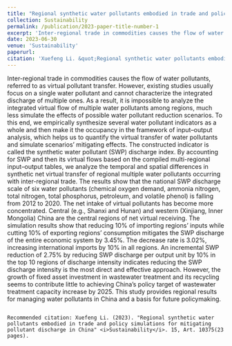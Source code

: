 ```yaml
---
title: "Regional synthetic water pollutants embodied in trade and policy simulations for mitigating pollutant discharge in China"
collection: Sustainability
permalink: /publication/2023-paper-title-number-1
excerpt: 'Inter-regional trade in commodities causes the flow of water pollutants, referred to as virtual pollutant transfer. However, existing studies usually focus on a single water pollutant and cannot characterize the integrated discharge of multiple ones. As a result, it is impossible to analyze the integrated virtual flow of multiple water pollutants among regions, much less simulate the effects of possible water pollutant reduction scenarios. To this end, we empirically synthesize several water pollutant indicators as a whole and then make it the occupancy in the framework of input–output analysis, which helps us to quantify the virtual transfer of water pollutants and simulate scenarios’ mitigating effects. The constructed indicator is called the synthetic water pollutant (SWP) discharge index. By accounting for SWP and then its virtual flows based on the compiled multi-regional input–output tables, we analyze the temporal and spatial differences in synthetic net virtual transfer of regional multiple water pollutants occurring with inter-regional trade. The results show that the national SWP discharge scale of six water pollutants (chemical oxygen demand, ammonia nitrogen, total nitrogen, total phosphorus, petroleum, and volatile phenol) is falling from 2012 to 2020. The net intake of virtual pollutants has become more concentrated. Central (e.g., Shanxi and Hunan) and western (Xinjiang, Inner Mongolia) China are the central regions of net virtual receiving. The simulation results show that reducing 10% of importing regions’ inputs while cutting 10% of exporting regions’ consumption mitigates the SWP discharge of the entire economic system by 3.45%. The decrease rate is 3.02%, increasing international imports by 10% in all regions. An incremental SWP reduction of 2.75% by reducing SWP discharge per output unit by 10% in the top 10 regions of discharge intensity indicates reducing the SWP discharge intensity is the most direct and effective approach. However, the growth of fixed asset investment in wastewater treatment and its recycling seems to contribute little to achieving China’s policy target of wastewater treatment capacity increase by 2025. This study provides regional results for managing water pollutants in China and a basis for future policymaking.'
date: 2023-06-30
venue: 'Sustainability'
paperurl: 
citation: 'Xuefeng Li. &quot;Regional synthetic water pollutants embodied in trade and policy simulations for mitigating pollutant discharge in China[J].&quot; <i>Sustainability</i>, 2023, 15, Art. 10375(23 pages).'
---
```

Inter-regional trade in commodities causes the flow of water pollutants, referred to as virtual pollutant transfer. However, existing studies usually focus on a single water pollutant and cannot characterize the integrated discharge of multiple ones. As a result, it is impossible to analyze the integrated virtual flow of multiple water pollutants among regions, much less simulate the effects of possible water pollutant reduction scenarios. To this end, we empirically synthesize several water pollutant indicators as a whole and then make it the occupancy in the framework of input–output analysis, which helps us to quantify the virtual transfer of water pollutants and simulate scenarios’ mitigating effects. The constructed indicator is called the synthetic water pollutant (SWP) discharge index. By accounting for SWP and then its virtual flows based on the compiled multi-regional input–output tables, we analyze the temporal and spatial differences in synthetic net virtual transfer of regional multiple water pollutants occurring with inter-regional trade. The results show that the national SWP discharge scale of six water pollutants (chemical oxygen demand, ammonia nitrogen, total nitrogen, total phosphorus, petroleum, and volatile phenol) is falling from 2012 to 2020. The net intake of virtual pollutants has become more concentrated. Central (e.g., Shanxi and Hunan) and western (Xinjiang, Inner Mongolia) China are the central regions of net virtual receiving. The simulation results show that reducing 10% of importing regions’ inputs while cutting 10% of exporting regions’ consumption mitigates the SWP discharge of the entire economic system by 3.45%. The decrease rate is 3.02%, increasing international imports by 10% in all regions. An incremental SWP reduction of 2.75% by reducing SWP discharge per output unit by 10% in the top 10 regions of discharge intensity indicates reducing the SWP discharge intensity is the most direct and effective approach. However, the growth of fixed asset investment in wastewater treatment and its recycling seems to contribute little to achieving China’s policy target of wastewater treatment capacity increase by 2025. This study provides regional results for managing water pollutants in China and a basis for future policymaking.

```[Download paper here](http://xflee.github.io/files/paper1.pdf)

Recommended citation: Xuefeng Li. (2023). "Regional synthetic water pollutants embodied in trade and policy simulations for mitigating pollutant discharge in China" <i>Sustainability</i>. 15, Art. 10375(23 pages).
